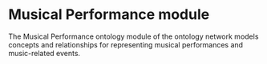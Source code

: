# Musical Performance module

The Musical Performance ontology module of the ontology network models concepts and relationships for representing musical performances and music-related events.
